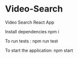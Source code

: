 # Video-Search
Video Search React App

Install dependencies
npm i

To run tests :
npm run test

To start the application:
npm start
